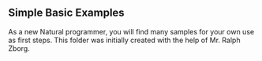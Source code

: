 ## Simple Basic Examples

As a new Natural programmer, you will find many samples for your own use as first steps.
This folder was initially created with the help of Mr. Ralph Zborg.
